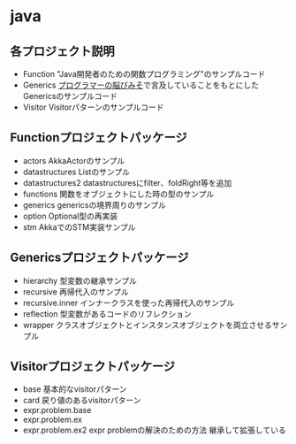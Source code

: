 java
==================

## **各プロジェクト説明**

- Function
	"Java開発者のための関数プログラミング"のサンプルコード
- Generics
	[プログラマーの脳びみそ](http://d.hatena.ne.jp/Nagise/)で言及していることをもとにしたGenericsのサンプルコード
- Visitor
	Visitorパターンのサンプルコード

## **Functionプロジェクトパッケージ**

- actors
	AkkaActorのサンプル
- datastructures
	Listのサンプル
- datastructures2
	datastructuresにfilter、foldRight等を追加
- functions
	関数をオブジェクトにした時の型のサンプル
- generics
	genericsの境界周りのサンプル
- option
	Optional型の再実装
- stm
	AkkaでのSTM実装サンプル

## **Genericsプロジェクトパッケージ**

- hierarchy
	型変数の継承サンプル
- recursive
	再帰代入のサンプル
- recursive.inner
	インナークラスを使った再帰代入のサンプル
- reflection
	型変数があるコードのリフレクション
- wrapper
	クラスオブジェクトとインスタンスオブジェクトを両立させるサンプル

## **Visitorプロジェクトパッケージ**

- base
	基本的なvisitorパターン
- card
	戻り値のあるvisitorパターン
- expr.problem.base
- expr.problem.ex
- expr.problem.ex2
	expr problemの解決のための方法
	継承して拡張している


